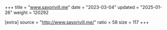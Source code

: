 +++
title = "www.sayorivill.me"
date = "2023-03-04"
updated = "2025-01-26"
weight = 120292

[extra]
source = "http://www.sayorivill.me/"
ratio = 58
size = 117
+++
